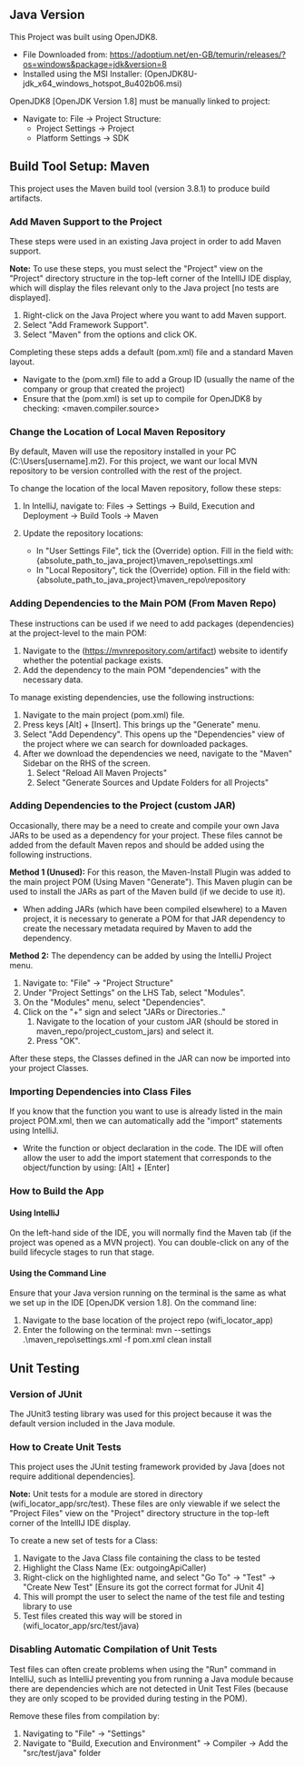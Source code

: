 
## Java Version
This Project was built using OpenJDK8.
- File Downloaded from: https://adoptium.net/en-GB/temurin/releases/?os=windows&package=jdk&version=8
- Installed using the MSI Installer: (OpenJDK8U-jdk_x64_windows_hotspot_8u402b06.msi)

OpenJDK8 [OpenJDK Version 1.8] must be manually linked to project:
- Navigate to: File -> Project Structure:
  - Project Settings -> Project
  - Platform Settings -> SDK

## Build Tool Setup: Maven

This project uses the Maven build tool (version 3.8.1) to produce build artifacts.

### Add Maven Support to the Project

These steps were used in an existing Java project in order to add Maven support.

**Note:** To use these steps, you must select the "Project" view on the "Project" directory structure in the top-left
corner of the IntellIJ IDE display, which will display the files relevant only to the Java project [no tests are displayed].

1. Right-click on the Java Project where you want to add Maven support.
2. Select "Add Framework Support".
3. Select "Maven" from the options and click OK.

Completing these steps adds a default (pom.xml) file and a standard Maven layout.
- Navigate to the (pom.xml) file to add a Group ID (usually the name of the company or group that created the project)
- Ensure that the (pom.xml) is set up to compile for OpenJDK8 by checking: <maven.compiler.source>

### Change the Location of Local Maven Repository

By default, Maven will use the repository installed in your PC (C:\Users\[username]\.m2).
For this project, we want our local MVN repository to be version controlled with the rest of the project.

To change the location of the local Maven repository, follow these steps:
1. In IntelliJ, navigate to: Files -> Settings -> Build, Execution and Deployment -> Build Tools -> Maven

2. Update the repository locations:
   - In "User Settings File", tick the (Override) option. 
      Fill in the field with: {absolute_path_to_java_project}\maven_repo\settings.xml
   - In "Local Repository", tick the (Override) option.
            Fill in the field with: {absolute_path_to_java_project}\maven_repo\repository

### Adding Dependencies to the Main POM (From Maven Repo)

These instructions can be used if we need to add packages (dependencies) at the project-level to the main POM:
1. Navigate to the (https://mvnrepository.com/artifact) website to identify whether the potential package exists.
2. Add the dependency to the main POM "dependencies" with the necessary data.

To manage existing dependencies, use the following instructions:
1. Navigate to the main project (pom.xml) file. 
2. Press keys [Alt] + [Insert]. This brings up the "Generate" menu.
3. Select "Add Dependency". This opens up the "Dependencies" view of the project where we can search for downloaded packages.
4. After we download the dependencies we need, navigate to the "Maven" Sidebar on the RHS of the screen.
   1. Select "Reload All Maven Projects"
   2. Select "Generate Sources and Update Folders for all Projects"

### Adding Dependencies to the Project (custom JAR)

Occasionally, there may be a need to create and compile your own Java JARs to be used as a dependency 
for your project. These files cannot be added from the default Maven repos and should be added using 
the following instructions.

**Method 1 (Unused):** For this reason, the Maven-Install Plugin was added to the main project POM (Using Maven "Generate"). 
This Maven plugin can be used to install the JARs as part of the Maven build (if we decide to use it).
- When adding JARs (which have been compiled elsewhere) to a Maven project, it is necessary to generate a POM
  for that JAR dependency to create the necessary metadata required by Maven to add the dependency.

**Method 2:** The dependency can be added by using the IntelliJ Project menu.
1. Navigate to: "File" -> "Project Structure"
2. Under "Project Settings" on the LHS Tab, select "Modules".
3. On the "Modules" menu, select "Dependencies".
4. Click on the "+" sign and select "JARs or Directories.."
   1. Navigate to the location of your custom JAR (should be stored in maven_repo/project_custom_jars) and select it.
   2. Press "OK".

After these steps, the Classes defined in the JAR can now be imported into your project Classes.

### Importing Dependencies into Class Files

If you know that the function you want to use is already listed in the main project POM.xml, then we can automatically add 
the "import" statements using IntelliJ. 
- Write the function or object declaration in the code. The IDE will often allow the user to add the import statement
that corresponds to the object/function by using: [Alt] + [Enter]

### How to Build the App

#### Using IntelliJ
On the left-hand side of the IDE, you will normally find the Maven tab (if the project was opened as a MVN project).
You can double-click on any of the build lifecycle stages to run that stage.

#### Using the Command Line
Ensure that your Java version running on the terminal is the same as what we set up in the IDE [OpenJDK version 1.8].
On the command line:
1. Navigate to the base location of the project repo (wifi_locator_app)
2. Enter the following on the terminal: mvn --settings .\maven_repo\settings.xml -f pom.xml clean install


## Unit Testing

### Version of JUnit

The JUnit3 testing library was used for this project because it was the default version included in the Java module.

### How to Create Unit Tests

This project uses the JUnit testing framework provided by Java [does not require additional dependencies].

**Note:** Unit tests for a module are stored in directory (wifi_locator_app/src/test). These files are only viewable if
we select the "Project Files" view on the "Project" directory structure in the top-left corner of the IntellIJ IDE display.

To create a new set of tests for a Class:
1. Navigate to the Java Class file containing the class to be tested
2. Highlight the Class Name (Ex: outgoingApiCaller) 
3. Right-click on the highlighted name, and select "Go To" -> "Test" -> "Create New Test" [Ensure its got the correct format for JUnit 4]
4. This will prompt the user to select the name of the test file and testing library to use
5. Test files created this way will be stored in (wifi_locator_app/src/test/java)

### Disabling Automatic Compilation of Unit Tests

Test files can often create problems when using the "Run" command in IntelliJ, such as IntelliJ preventing you from 
running a Java module because there are dependencies which are not detected in Unit Test Files (because they are only 
scoped to be provided during testing in the POM). 

Remove these files from compilation by: 
1. Navigating to "File" -> "Settings"
2. Navigate to "Build, Execution and Environment" -> Compiler -> Add the "src/test/java" folder


